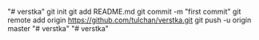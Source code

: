 "# verstka"  git init git add README.md git commit -m "first commit" git remote add origin https://github.com/tulchan/verstka.git git push -u origin master
"# verstka" 
"# verstka" 
